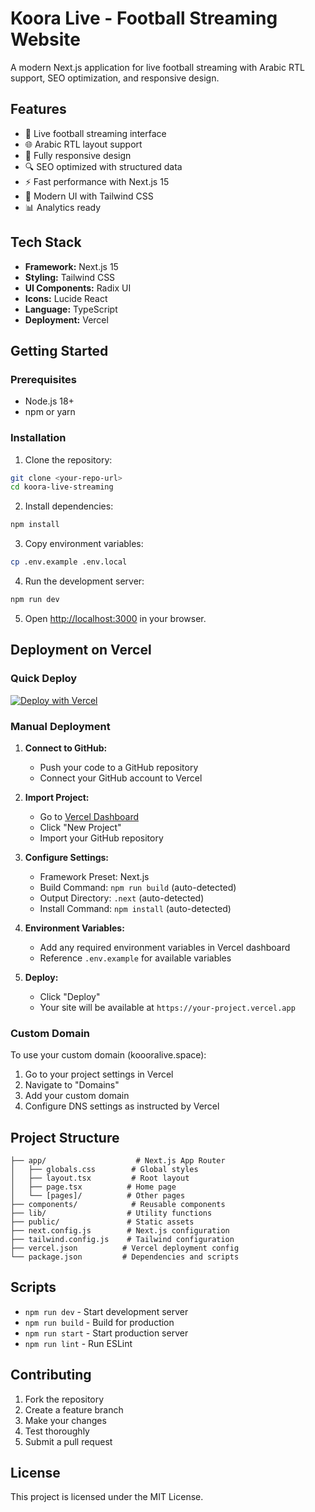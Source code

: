 # Koora Live - Football Streaming Website

A modern Next.js application for live football streaming with Arabic RTL support, SEO optimization, and responsive design.

## Features

- 🏈 Live football streaming interface
- 🌐 Arabic RTL layout support
- 📱 Fully responsive design
- 🔍 SEO optimized with structured data
- ⚡ Fast performance with Next.js 15
- 🎨 Modern UI with Tailwind CSS
- 📊 Analytics ready

## Tech Stack

- **Framework:** Next.js 15
- **Styling:** Tailwind CSS
- **UI Components:** Radix UI
- **Icons:** Lucide React
- **Language:** TypeScript
- **Deployment:** Vercel

## Getting Started

### Prerequisites

- Node.js 18+ 
- npm or yarn

### Installation

1. Clone the repository:
```bash
git clone <your-repo-url>
cd koora-live-streaming
```

2. Install dependencies:
```bash
npm install
```

3. Copy environment variables:
```bash
cp .env.example .env.local
```

4. Run the development server:
```bash
npm run dev
```

5. Open [http://localhost:3000](http://localhost:3000) in your browser.

## Deployment on Vercel

### Quick Deploy

[![Deploy with Vercel](https://vercel.com/button)](https://vercel.com/new/clone?repository-url=https://github.com/yourusername/koora-live-streaming)

### Manual Deployment

1. **Connect to GitHub:**
   - Push your code to a GitHub repository
   - Connect your GitHub account to Vercel

2. **Import Project:**
   - Go to [Vercel Dashboard](https://vercel.com/dashboard)
   - Click "New Project"
   - Import your GitHub repository

3. **Configure Settings:**
   - Framework Preset: Next.js
   - Build Command: `npm run build` (auto-detected)
   - Output Directory: `.next` (auto-detected)
   - Install Command: `npm install` (auto-detected)

4. **Environment Variables:**
   - Add any required environment variables in Vercel dashboard
   - Reference `.env.example` for available variables

5. **Deploy:**
   - Click "Deploy"
   - Your site will be available at `https://your-project.vercel.app`

### Custom Domain

To use your custom domain (koooralive.space):

1. Go to your project settings in Vercel
2. Navigate to "Domains"
3. Add your custom domain
4. Configure DNS settings as instructed by Vercel

## Project Structure

```
├── app/                    # Next.js App Router
│   ├── globals.css        # Global styles
│   ├── layout.tsx         # Root layout
│   ├── page.tsx          # Home page
│   └── [pages]/          # Other pages
├── components/            # Reusable components
├── lib/                  # Utility functions
├── public/               # Static assets
├── next.config.js        # Next.js configuration
├── tailwind.config.js    # Tailwind configuration
├── vercel.json          # Vercel deployment config
└── package.json         # Dependencies and scripts
```

## Scripts

- `npm run dev` - Start development server
- `npm run build` - Build for production
- `npm run start` - Start production server
- `npm run lint` - Run ESLint

## Contributing

1. Fork the repository
2. Create a feature branch
3. Make your changes
4. Test thoroughly
5. Submit a pull request

## License

This project is licensed under the MIT License.